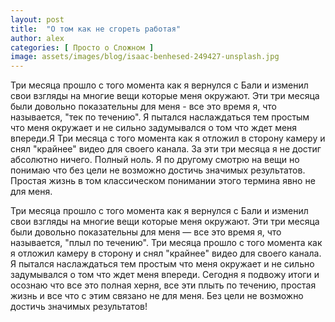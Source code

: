 ```yaml
---
layout: post
title:  "О том как не сгореть работая"
author: alex
categories: [ Просто о Сложном ]
image: assets/images/blog/isaac-benhesed-249427-unsplash.jpg
---
```


Три месяца прошло с того момента как я вернулся с Бали и изменил свои взгляды на многие вещи которые меня окружают. Эти три месяца были довольно показательны для меня - все это время я, что называется, "тек по течению". Я пытался наслаждаться тем простым что меня окружает и не сильно задумывался о том что ждет меня впереди.Я Три месяца с того момента как я отложил в сторону камеру и снял "крайнее" видео для своего канала. За эти три месяца я не достиг абсолютно ничего. Полный ноль. Я по другому смотрю на вещи но понимаю что без цели не возможно достичь значимых результатов. Простая жизнь в том классическом понимании этого термина явно не для меня.


Три месяца прошло с того момента как я вернулся с Бали и изменил свои взгляды на многие вещи которые меня окружают. Эти три месяца были довольно показательны для меня — все это время я, что называется, "плыл по течению". Три месяца прошло с того момента как я отложил камеру в сторону и снял "крайнее" видео для своего канала. Я пытался наслаждаться тем простым что меня окружает и не сильно задумывался о том что ждет меня впереди. Сегодня я подвожу итоги и осознаю что все это полная херня, все эти плыть по течению, простая жизнь и все что с этим связано не для меня. Без цели не возможно достичь значимых результатов!
